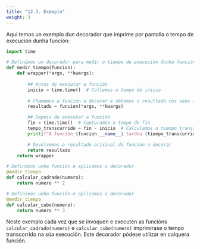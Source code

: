 ```yaml
---
title: "12.3. Exemplo"
weight: 3
---
```


Aquí temos un exemplo dun decorador que imprime por pantalla o tempo de execución dunha función:

```python
import time

# Definimos un decorador para medir o tiempo de execución dunha función
def medir_tiempo(funcion):
    def wrapper(*args, **kwargs):
        
        ## Antes de executar a función
        inicio = time.time()  # Collemos o tempo de inicio
        
        # Chamamos a función a decorar e obtemos o resultado cos seus argumentos orixinais
        resultado = funcion(*args, **kwargs)

        ## Depois de executar a función
        fin = time.time()  # Capturamos o tempo de fin
        tempo_transcurrido = fin - inicio  # Calculamos o tiempo transcurrido
        print(f"A función {funcion.__name__} tardou {tiempo_transcurrido} segundos en executarse.")

        # Devolvemos o resultado orixinal da función a decorar
        return resultado
    return wrapper

# Definimos unha función e aplicamos o decorador
@medir_tiempo
def calcular_cadrado(numero):
    return numero ** 2

# Definimos unha función e aplicamos o decorador
@medir_tiempo
def calcular_cubo(numero):
    return numero ** 3
```

Neste exemplo cada vez que se invoquen e executen as funcións `calcular_cadrado(numero)` e `calcular_cubo(numero)` imprimirase o tempo transcorrido na súa execución. Este decorador pódese utilizar en calquera función.